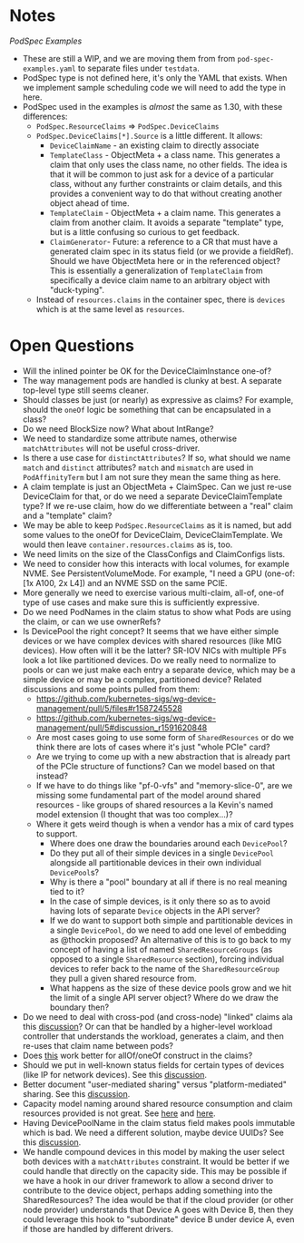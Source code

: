 # Notes

*PodSpec Examples*

- These are still a WIP, and we are moving them from from
  `pod-spec-examples.yaml` to separate files under `testdata`.
- PodSpec type is not defined here, it's only the YAML that exists. When we
  implement sample scheduling code we will need to add the type in here.
- PodSpec used in the examples is *almost* the same as 1.30, with these
  differences:
  - `PodSpec.ResourceClaims` => `PodSpec.DeviceClaims`
  - `PodSpec.DeviceClaims[*].Source` is a little different. It allows:
    - `DeviceClaimName` - an existing claim to directly associate
    - `TemplateClass` - ObjectMeta + a class name. This generates a claim that
      only uses the class name, no other fields. The idea is that it will be
      common to just ask for a device of a particular class, without any further
      constraints or claim details, and this provides a convenient way to do
      that without creating another object ahead of time.
    - `TemplateClaim` - ObjectMeta + a claim name. This generates a claim from
      another claim. It avoids a separate "template" type, but is a little
      confusing so curious to get feedback.
    - `ClaimGenerator`- Future: a reference to a CR that must have a generated
      claim spec in its status field (or we provide a fieldRef). Should we have
      ObjectMeta here or in the referenced object? This is essentially a
      generalization of `TemplateClaim` from specifically a device claim name to
      an arbitrary object with "duck-typing".
  - Instead of `resources.claims` in the container spec, there is `devices`
    which is at the same level as `resources`.

# Open Questions

- Will the inlined pointer be OK for the DeviceClaimInstance one-of?
- The way management pods are handled is clunky at best. A separate top-level
  type still seems cleaner.
- Should classes be just (or nearly) as expressive as claims? For example,
  should the `oneOf` logic be something that can be encapsulated in a class?
- Do we need BlockSize now? What about IntRange?
- We need to standardize some attribute names, otherwise `matchAttributes` will
  not be useful cross-driver.
- Is there a use case for `distinctAttributes`? If so, what should we name
  `match` and `distinct` attributes? `match` and `mismatch` are used in
  `PodAffinityTerm` but I am not sure they mean the same thing as here.
- A claim template is just an ObjectMeta + ClaimSpec. Can we just re-use
  DeviceClaim for that, or do we need a separate DeviceClaimTemplate type? If we
  re-use claim, how do we differentiate between a "real" claim and a "template"
  claim?
- We may be able to keep `PodSpec.ResourceClaims` as it is named, but add some
  values to the oneOf for DeviceClaim, DeviceClaimTemplate. We would then leave
  `container.resources.claims` as is, too.
- We need limits on the size of the ClassConfigs and ClaimConfigs lists.
- We need to consider how this interacts with local volumes, for example NVME.
  See PersistentVolumeMode. For example, "I need a GPU (one-of: [1x A100, 2x L4])
  and an NVME SSD on the same PCIE.
- More generally we need to exercise various multi-claim, all-of, one-of type of
  use cases and make sure this is sufficiently expressive.
- Do we need PodNames in the claim status to show what Pods are using the claim,
  or can we use ownerRefs?
- Is DevicePool the right concept? It seems that we have either simple devices
  or we have complex devices with shared resources (like MIG devices). How often
  will it be the latter? SR-IOV NICs with multiple PFs look a lot like
  partitioned devices. Do we really need to normalize to pools or can we just
  make each entry a separate device, which may be a simple device or may be a
  complex, partitioned device? Related discussions and some points pulled from
  them:
  - https://github.com/kubernetes-sigs/wg-device-management/pull/5/files#r1587245528
  - https://github.com/kubernetes-sigs/wg-device-management/pull/5#discussion_r1591620848
  - Are most cases going to use some form of `SharedResources` or do we think there are lots of cases where it's just "whole PCIe" card?
  - Are we trying to come up with a new abstraction that is already part of the PCIe structure of functions? Can we model based on that instead?
  - If we have to do things like "pf-0-vfs" and "memory-slice-0", are we missing some fundamental part of the model around shared resources - like groups of shared resources a la Kevin's named model extension (I thought that was too complex...)?
  - Where it gets weird though is when a vendor has a mix of card types to support.
    * Where does one draw the boundaries around each `DevicePool`?
    * Do they put all of their simple devices in a single `DevicePool` alongside all partitionable devices in their own individual `DevicePool`s?
    * Why is there a "pool" boundary at all if there is no real meaning tied to it?
    * In the case of simple devices, is it only there so as to avoid having lots of separate `Device` objects in the API server?
    * If we do want to support both simple and partitionable devices in a single `DevicePool`, do we need to add one level of embedding as @thockin proposed? An alternative of this is to go back to my concept of having a list of named `SharedResourceGroups`  (as opposed to a single `SharedResource` section), forcing individual devices to refer back to the name of the `SharedResourceGroup` they pull a given shared resource from.  
    * What happens as the size of these device pools grow and we hit the limit of a single API server object? Where do we draw the boundary then?
- Do we need to deal with cross-pod (and cross-node) "linked" claims ala this
  [discussion](https://github.com/kubernetes-sigs/wg-device-management/pull/5#pullrequestreview-2035165945)?
  Or can that be handled by a higher-level workload controller that understands
  the workload, generates a claim, and then re-uses that claim name between
  pods?
- Does
  [this](https://github.com/kubernetes-sigs/wg-device-management/pull/5#discussion_r1591489552)
  work better for allOf/oneOf construct in the claims?
- Should we put in well-known status fields for certain types of devices (like
  IP for network devices). See this
  [discussion](https://github.com/kubernetes-sigs/wg-device-management/pull/5#discussion_r1589739514).
- Better document "user-mediated sharing" versus "platform-mediated" sharing.
  See this
  [discussion](https://github.com/kubernetes-sigs/wg-device-management/pull/5#discussion_r1591621730).
- Capacity model naming around shared resource consumption and claim resources
  provided is not great. See
  [here](https://github.com/kubernetes-sigs/wg-device-management/pull/5#discussion_r1591623761)
  and [here](https://github.com/kubernetes-sigs/wg-device-management/pull/5#discussion_r1591623874).
- Having DevicePoolName in the claim status field makes pools immutable which is
  bad. We need a different solution, maybe device UUIDs? See this
  [discussion](https://github.com/kubernetes-sigs/wg-device-management/pull/5#discussion_r1591664614).
- We handle compound devices in this model by making the user select both
  devices with a `matchAttributes` constraint. It would be better if we could
  handle that directly on the capacity side. This may be possible if we have a
  hook in our driver framework to allow a second driver to contribute to the
  device object, perhaps adding something into the SharedResources? The idea
  would be that if the cloud provider (or other node provider) understands that
  Device A goes with Device B, then they could leverage this hook to
  "subordinate" device B under device A, even if those are handled by different
  drivers.
